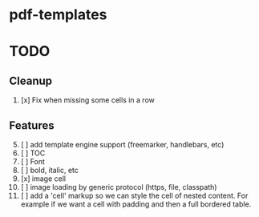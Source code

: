 # pdf-templates

# TODO
## Cleanup
1. [x] Fix when missing some cells in a row

## Features
5. [ ] add template engine support (freemarker, handlebars, etc)
6. [ ] TOC
7. [ ] Font
8. [ ] bold, italic, etc
9. [x] image cell
10. [ ] image loading by generic protocol (https, file, classpath)
11. [ ] add a 'cell' markup so we can style the cell of nested content. 
For example if we want a cell with padding and then a full bordered table.
